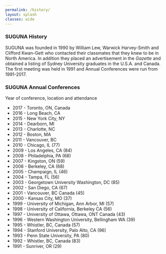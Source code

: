 ```yaml
---
permalink: /history/
layout: splash
classes: wide
---
```


### SUGUNA History

SUGUNA was founded in 1990 by William Lew, Warwick Harvey-Smith and
Clifford Kwan-Gett who contacted their classmates that they knew to be
in North America. In addition they placed an advertisement in the
*Gazette* and obtained a listing of Sydney University graduates in the
U.S.A. and Canada. The first meeting was held in 1991 and Annual
Conferences were run from 1991-2017.

### SUGUNA Annual Conferences

Year of conference, location and attendance

- 2017 - Toronto, ON, Canada
- 2016 - Long Beach, CA
- 2015 - New York City, NY
- 2014 - Dearborn, MI
- 2013 - Charlotte, NC
- 2012 - Boston, MA
- 2011 - Vancouver, BC
- 2010 - Chicago, IL (77)
- 2009 - Los Angeles, CA (84)
- 2008 - Philadelphia, PA (68)
- 2007 - Kingston, ON (59)
- 2006 - Berkeley, CA (68)
- 2005 - Champaign, IL (46)
- 2004 - Tampa, FL (56)
- 2003 - Georgetown University Washington, DC (85)
- 2002 - San Diego, CA (67)
- 2001 - Vancouver, BC Canada (45)
- 2000 - Kansas City, MO (37)
- 1999 - University of Michigan, Ann Arbor, MI (57)
- 1998 - University of California, Berkeley CA (56)
- 1997 - University of Ottawa, Ottawa, ONT Canada (43)
- 1996 - Western Washington University, Bellingham WA (39)
- 1995 - Whistler, BC, Canada (57)
- 1994 - Stanford University, Palo Alto, CA (96)
- 1993 - Penn State University, PA (80)
- 1992 - Whistler, BC, Canada (83)
- 1991 - Sunriver, OR (29)
